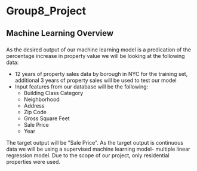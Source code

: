 # Group8_Project

## Machine Learning Overview
###
As the desired output of our machine learning model is a predication of the percentage increase in property value we will be looking at the following data:
  - 12 years of property sales data by borough in NYC for the training set, additional 3 years of property sales will be used to test our model
  - Input features from our database will be the following:
      - Building Class Category
      - Neighborhood
      - Address
      - Zip Code
      - Gross Square Feet
      - Sale Price
      - Year

The target output will be "Sale Price".  As the target output is continuous data we will be using a supervised machine learning model- multiple linear regression model.
Due to the scope of our project, only residential properties were used.



